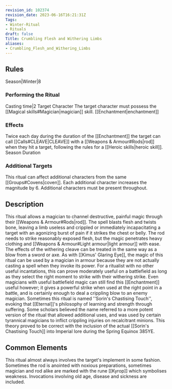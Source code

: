```yaml
---
revision_id: 102374
revision_date: 2023-06-16T16:21:31Z
Tags:
- Winter-Ritual
- Rituals
draft: false
Title: Crumbling Flesh and Withering Limbs
aliases:
- Crumbling_Flesh_and_Withering_Limbs
---
```

## Rules
Season|Winter|8
### Performing the Ritual
Casting time|2 Target Character The target character must possess the [[Magical skills#Magician|magician]] skill. 
[[Enchantment|enchantment]]
### Effects
Twice each day during the duration of the [[Enchantment]] the target can call [[Calls#CLEAVE|CLEAVE]] with a [[Weapons & Armour#Rods|rod]] when they hit a target, following the rules for a [[Heroic skills|heroic skill]]. 
Season Duration
### Additional Targets
This ritual can affect additional characters from the same [[Groups#Covens|coven]]. Each additional character increases the magnitude by 6. Additional characters must be present throughout.
## Description
This ritual allows a magician to channel destructive, painful magic through their [[Weapons & Armour#Rods|rod]]. The spell blasts flesh and twists bone, leaving a limb useless and crippled or immediately incapacitating a target with an agonizing burst of pain if it strikes the chest or belly. The rod needs to strike reasonably exposed flesh, but the magic penetrates heavy clothing and [[Weapons & Armour#Light armour|light armour]] with ease. The effects of the withering cleave can be treated in the same way as a blow from a sword or axe.
As with [[Kimus' Glaring Eye]], the magic of this ritual can be used by a magician in armour because they are not actually casting a spell when they invoke its power. For a ritualist with no other useful incantations, this can prove moderately useful on a battlefield as long as they select the right moment to strike with their withering strike. Even magicians with useful battlefield magic can still find this [[Enchantment]] useful however; it gives a powerful strike when used at the right point in a battle, and is certainly enough to deal a crippling blow to an enemy magician.
Sometimes this ritual is named ''Sorin's Chastising Touch'', evoking that [[Eternal]]'s philosophy of learning and strength through suffering. Some scholars believed the name referred to a more potent version of the ritual that allowed additional uses, and was used by certain tyrannical magicians to inflict crippling injuries on recalcitrant minions. This theory proved to be correct with the inclusion of the actual [[Sorin's Chastising Touch]] into Imperial lore during the Spring Equinox 385YE.
## Common Elements
This ritual almost always involves the target's implement in some fashion. Sometimes the rod is anointed with noxious preparations, sometimes magician and rod alike are marked with the rune [[Kyrop]] which symbolises weakness. Invocations involving old age, disease and sickness are included.